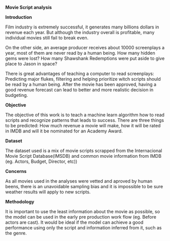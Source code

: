 **Movie Script analysis**

**Introduction**

Film industry is extremely successful, it generates many billions dollars in revenue each year. But although the industry overall is profitable, many individual movies still fail to break even.

On the other side, an average producer receives about 10000 screenplays a year, most of them are never read by a human being. How many hidden gems were lost? How many Shawshank Redemptions were put aside to give place to Jason in space?

There is great advantages of teaching a computer to read screenplays: Predicting major flukes, filtering and helping prioritize witch scripts should be read by a human being. After the movie has been approved, having a good revenue forecast can lead to better and more realistic decision in budgeting.

**Objective**

The objective of this work is to teach a machine learn algorithm how to read scripts and recognize patterns that leads to success. There are three things to be predicted: How much revenue a movie will make, how it will be rated in IMDB and will it be nominated for an Academy Award.

**Dataset**

The dataset used is a mix of movie scripts scrapped from the Internacional Movie Script Database(IMSDB) and common movie information from IMDB (eg. Actors, Budget, Director, etc))

**Concerns**

As all movies used in the analyses were vetted and aproved by human beens, there is an unavoidable sampling bias and it is impossible to be sure weather results will apply to new scripts.

**Methodology**

It is important to use the least information about the movie as possible, so the model can be used in the early pre production work flow (eg. Before actors are cast).  It would be ideal if the model can achieve a good performance using only the script and information inferred from it, such as the genre.
